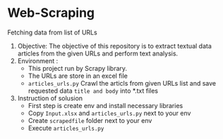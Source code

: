 # Web-Scraping
Fetching data from list of URLs 

1. Objective: The objective of this repository is to extract textual data articles from the given URLs and perform text analysis.
2. Environment : 
    *  This project run by Scrapy library. 
    *  The URLs are store in an excel file
    *  `articles_urls.py` Crawl the articls from given URLs list and save requested data `title and body` into *.txt files 
5. Instruction of solusion
    * First step is create env and install necessary libraries
    * Copy `Input.xlsx` and `articles_urls.py` next to your env
    * Create  `scrapedfile` folder next to your env
    * Execute `articles_urls.py`
   
